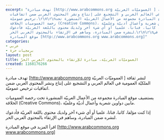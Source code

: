 ```yaml
---
excerpt: "تهدف مبادرة [http://www.arabcommons.org العموميّات العربيّة ] لنشر ثقافة
  الملكيّة العمومية في العالم العربي و التشجيع على إنتاج ونشر المحتوى العربي ضمن اتفاقيات
  ترخيص عموميّة.\r\n\r\nيستضيف موقع المبادرة مجموعة من الأعمال العربيّة المنشورة تحت
  رخصة العموميات الخلاقة (Creative Commons)، مابين دواوين شعرية وأعمال أدبيّة وعلميّة.\r\n\r\nإذا
  كنت مؤلفا، كاتبا، فنانا، علميا أو أي شيء آخر ولديك محتوى باللغة العربيّة فأدعوك
  لنشره ضمن المبادرة، وساهم في الإرتقاء بالمحتوى العربي الحر.\r\n\r\nاقرأ المزيد في
  موقع المبادرة [http://www.arabcommons.org www.arabcommons.org]"
categories:
- عربي
- برمجيات حرة
layout: post
title: العموميّات العربيّة، مبادرة للإرتقاء بالمحتوى العربي الحرّ
created: 1168176266
---
```

تهدف مبادرة [http://www.arabcommons.org العموميّات العربيّة ] لنشر ثقافة الملكيّة العمومية في العالم العربي و التشجيع على إنتاج ونشر المحتوى العربي ضمن اتفاقيات ترخيص عموميّة.

يستضيف موقع المبادرة مجموعة من الأعمال العربيّة المنشورة تحت رخصة العموميات الخلاقة (Creative Commons)، مابين دواوين شعرية وأعمال أدبيّة وعلميّة.

إذا كنت مؤلفا، كاتبا، فنانا، علميا أو أي شيء آخر ولديك محتوى باللغة العربيّة فأدعوك لنشره ضمن المبادرة، وساهم في الإرتقاء بالمحتوى العربي الحر.

اقرأ المزيد في موقع المبادرة [http://www.arabcommons.org www.arabcommons.org]
